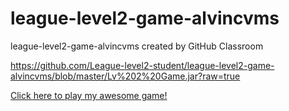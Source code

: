 # league-level2-game-alvincvms
league-level2-game-alvincvms created by GitHub Classroom

https://github.com/League-level2-student/league-level2-game-alvincvms/blob/master/Lv%202%20Game.jar?raw=true

<a href="https://github.com/League-level2-student/league-level2-game-alvincvms/blob/master/Lv%202%20Game.jar?raw=true">Click here to play my awesome game!</a>
